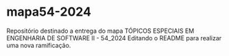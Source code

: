 # mapa54-2024
Repositório destinado a entrega do mapa TÓPICOS ESPECIAIS EM ENGENHARIA DE SOFTWARE II - 54_2024
Editando o README para realizar uma nova ramificação.
